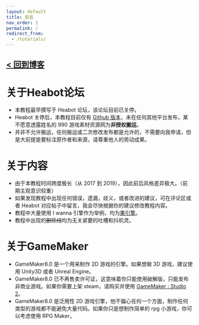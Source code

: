 ```yaml
---
layout: default
title: 前言
nav_order: 1
permalink: /
redirect_from:
  - /tutorials/
---
```


## [< 回到博客](https://nihil.cc)

# 关于Heabot论坛

* 本教程最早撰写于 Heabot 论坛，该论坛目前已关停。
* Heabot 关停后，本教程目前仅有 [Github 版本](https://gm8.nihil.cc/)，未在任何其他平台发布，某不愿意透露姓名的 990 游戏素材资源网为**非授权搬运**。
* 并非不允许搬运，任何搬运或二次修改发布都是允许的，不需要向我申请，但是大前提是要标注原作者和来源，请尊重他人的劳动成果。

# 关于内容

* 由于本教程时间跨度极长（从 2017 到 2019），因此前后风格差异极大。（前期主观意识较重）
* 如果发现教程中出现任何错误，遗漏，歧义，或者改进的建议，可在评论区或者 Heabot 对应帖子中留言，我会尽快根据你的建议修改教程内容。
* 教程中大量使用 I wanna 引擎作为举例，均为[果引擎](https://nikaple.github.io/iwbt-nikaple-engine-doc/#/)。
* 教程中出现的~~删除线~~均为无关紧要的吐槽和抖机灵。

# 关于GameMaker

* GameMaker8.0 是一个用来制作 2D 游戏的引擎。如果想做 3D 游戏，建议使用 Unity3D 或者 Unreal Engine。
* GameMaker8.0 已不再售卖许可证，这意味着你只能使用破解版，只能发布非商业游戏。如果你需要上架 steam，请购买并使用 [GameMaker : Studio 2](https://store.steampowered.com/app/585410/GameMaker_Studio_2_Desktop/)。
* GameMaker8.0 是泛用性 2D 游戏引擎，他不偏心任何一个方面，制作任何类型的游戏都不能避免大量代码。如果你只是想制作简单的 rpg 小游戏，你可以考虑使用 RPG Maker。
